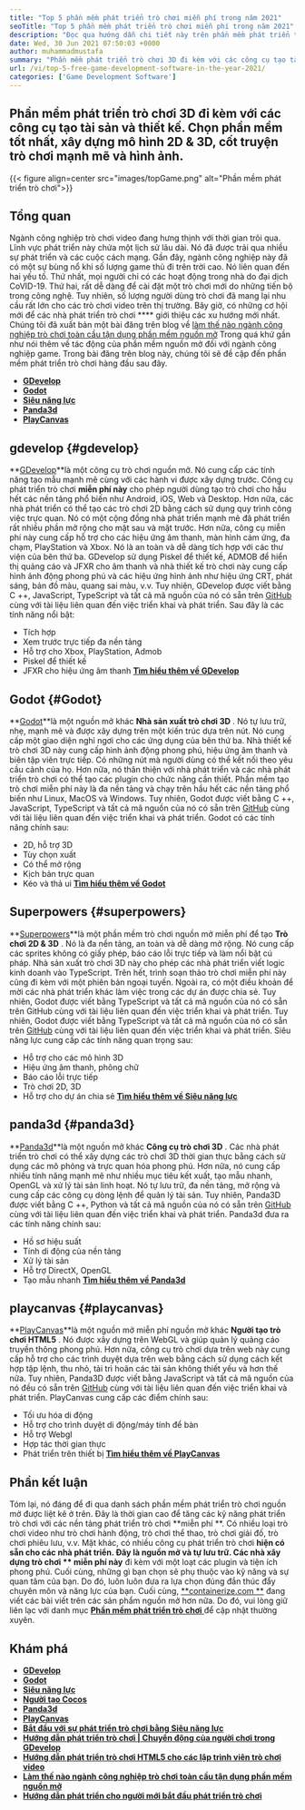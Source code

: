 ```yaml
---
title: "Top 5 phần mềm phát triển trò chơi miễn phí trong năm 2021" 
seoTitle: "Top 5 phần mềm phát triển trò chơi miễn phí trong năm 2021" 
description: "Đọc qua hướng dẫn chi tiết này trên phần mềm phát triển trò chơi nguồn mở top 5. Tất cả các phần mềm được liệt kê ở đây là miễn phí, tự lưu trữ và có thể mở rộng" 
date: Wed, 30 Jun 2021 07:50:03 +0000
author: muhammadmustafa
summary: "Phần mềm phát triển trò chơi 3D đi kèm với các công cụ tạo tài sản và thiết kế. Chọn phần mềm tốt nhất, xây dựng 2D & amp; Mô hình 3D, cốt truyện trò chơi mạnh mẽ và hình ảnh." 
url: /vi/top-5-free-game-development-software-in-the-year-2021/
categories: ['Game Development Software']
---
```


## Phần mềm phát triển trò chơi 3D đi kèm với các công cụ tạo tài sản và thiết kế. Chọn phần mềm tốt nhất, xây dựng mô hình 2D & 3D, cốt truyện trò chơi mạnh mẽ và hình ảnh.

{{< figure align=center src="images/topGame.png" alt="Phần mềm phát triển trò chơi">}}


## **Tổng quan**
Ngành công nghiệp trò chơi video đang hưng thịnh với thời gian trôi qua. Lĩnh vực phát triển này chứa một lịch sử lâu dài. Nó đã được trải qua nhiều sự phát triển và các cuộc cách mạng. Gần đây, ngành công nghiệp này đã có một sự bùng nổ khi số lượng game thủ đi trên trời cao. Nó liên quan đến hai yếu tố. Thứ nhất, mọi người chỉ có các hoạt động trong nhà do đại dịch CoVID-19. Thứ hai, rất dễ dàng để cài đặt một trò chơi mới do những tiến bộ trong công nghệ. Tuy nhiên, số lượng người dùng trò chơi đã mang lại nhu cầu rất lớn cho các trò chơi video trên thị trường. Bây giờ, có những cơ hội mới để các nhà phát triển trò chơi  ****  giới thiệu các xu hướng mới nhất. Chúng tôi đã xuất bản một bài đăng trên blog về [làm thế nào ngành công nghiệp trò chơi toàn cầu tận dụng phần mềm nguồn mở][1] Trong quá khứ gần như nói thêm về tác động của phần mềm nguồn mở đối với ngành công nghiệp game. Trong bài đăng trên blog này, chúng tôi sẽ đề cập đến phần mềm phát triển trò chơi hàng đầu sau đây.
  * **[GDevelop][2]**
  * **[Godot][3]**
  * **[Siêu năng lực][4]**
  * **[Panda3d][5]**
  * **[PlayCanvas][6]**

## gdevelop   {#gdevelop}
**[GDevelop][7]**là một công cụ trò chơi nguồn mở. Nó cung cấp các tính năng tạo mẫu mạnh mẽ cùng với các hành vi được xây dựng trước. Công cụ phát triển trò chơi  **miễn phí này**   cho phép người dùng tạo trò chơi cho hầu hết các nền tảng phổ biến như Android, iOS, Web và Desktop. Hơn nữa, các nhà phát triển có thể tạo các trò chơi 2D bằng cách sử dụng quy trình công việc trực quan. Nó có một cộng đồng nhà phát triển mạnh mẽ đã phát triển rất nhiều phần mở rộng cho mặt sau và mặt trước. Hơn nữa, công cụ miễn phí này cung cấp hỗ trợ cho các hiệu ứng âm thanh, màn hình cảm ứng, đa chạm, PlayStation và Xbox. Nó là an toàn và dễ dàng tích hợp với các thư viện của bên thứ ba. GDevelop sử dụng Piskel để thiết kế, ADMOB để hiển thị quảng cáo và JFXR cho âm thanh và nhà thiết kế trò chơi này cung cấp hình ảnh động phong phú và các hiệu ứng hình ảnh như hiệu ứng CRT, phát sáng, bản đồ màu, quang sai màu, v.v. Tuy nhiên, GDevelop được viết bằng C ++, JavaScript, TypeScript và tất cả mã nguồn của nó có sẵn trên [GitHub][8] cùng với tài liệu liên quan đến việc triển khai và phát triển.
Sau đây là các tính năng nổi bật:
  * Tích hợp
  * Xem trước trực tiếp đa nền tảng
  * Hỗ trợ cho Xbox, PlayStation, Admob
  * Piskel để thiết kế
  * JFXR cho hiệu ứng âm thanh
**[Tìm hiểu thêm về GDevelop][9]**

## Godot   {#Godot}
**[Godot][10]**là một nguồn mở khác  **Nhà sản xuất trò chơi 3D**  . Nó tự lưu trữ, nhẹ, mạnh mẽ và được xây dựng trên một kiến ​​trúc dựa trên nút. Nó cung cấp một giao diện nghỉ ngơi cho các ứng dụng của bên thứ ba. Nhà thiết kế trò chơi 3D này cung cấp hình ảnh động phong phú, hiệu ứng âm thanh và biên tập viên trực tiếp. Có những nút mà người dùng có thể kết nối theo yêu cầu cảnh của họ. Hơn nữa, nó thân thiện với nhà phát triển và các nhà phát triển trò chơi có thể tạo các plugin cho chức năng cần thiết. Phần mềm tạo trò chơi miễn phí này là đa nền tảng và chạy trên hầu hết các nền tảng phổ biến như Linux, MacOS và Windows. Tuy nhiên, Godot được viết bằng C ++, JavaScript, TypeScript và tất cả mã nguồn của nó có sẵn trên [GitHub][11] cùng với tài liệu liên quan đến việc triển khai và phát triển.
Godot có các tính năng chính sau:
  * 2D, hỗ trợ 3D
  * Tùy chọn xuất
  * Có thể mở rộng
  * Kịch bản trực quan
  * Kéo và thả ui
**[Tìm hiểu thêm về Godot][12]**

## Superpowers   {#superpowers}
**[Superpowers][13]**là một phần mềm trò chơi nguồn mở miễn phí để tạo  **Trò chơi 2D & 3D**  . Nó là đa nền tảng, an toàn và dễ dàng mở rộng. Nó cung cấp các sprites không có giấy phép, báo cáo lỗi trực tiếp và làm nổi bật cú pháp. Nhà sản xuất trò chơi 3D này cho phép các nhà phát triển viết logic kinh doanh vào TypeScript. Trên hết, trình soạn thảo trò chơi miễn phí này cũng đi kèm với một phiên bản ngoại tuyến. Ngoài ra, có một điều khoản để mời các nhà phát triển khác làm việc trong các dự án được chia sẻ. Tuy nhiên, Godot được viết bằng TypeScript và tất cả mã nguồn của nó có sẵn trên GitHub cùng với tài liệu liên quan đến việc triển khai và phát triển. Tuy nhiên, Godot được viết bằng TypeScript và tất cả mã nguồn của nó có sẵn trên [GitHub][14] cùng với tài liệu liên quan đến việc triển khai và phát triển.
Siêu năng lực cung cấp các tính năng quan trọng sau:
  * Hỗ trợ cho các mô hình 3D
  * Hiệu ứng âm thanh, phông chữ
  * Báo cáo lỗi trực tiếp
  * Trò chơi 2D, 3D
  * Hỗ trợ cho dự án chia sẻ
**[Tìm hiểu thêm về Siêu năng lực][15]**

## panda3d   {#panda3d}
**[Panda3d][16]**là một nguồn mở khác  **Công cụ trò chơi 3D**  . Các nhà phát triển trò chơi có thể xây dựng các trò chơi 3D thời gian thực bằng cách sử dụng các mô phỏng và trực quan hóa phong phú. Hơn nữa, nó cung cấp nhiều tính năng mạnh mẽ như nhiều mục tiêu kết xuất, tạo mẫu nhanh, OpenGL và xử lý tài sản linh hoạt. Nó tự lưu trữ, đa nền tảng, mở rộng và cung cấp các công cụ dòng lệnh để quản lý tài sản. Tuy nhiên, Panda3D được viết bằng C ++, Python và tất cả mã nguồn của nó có sẵn trên [GitHub][17] cùng với tài liệu liên quan đến việc triển khai và phát triển.
Panda3d đưa ra các tính năng chính sau:
  * Hồ sơ hiệu suất
  * Tính di động của nền tảng
  * Xử lý tài sản
  * Hỗ trợ DirectX, OpenGL
  * Tạo mẫu nhanh
[**Tìm hiểu thêm về Panda3d** ][18]

## playcanvas   {#playcanvas}
**[PlayCanvas][19]**là một nguồn mở miễn phí nguồn mở khác  **Người tạo trò chơi HTML5**  . Nó được xây dựng trên WebGL và giúp quản lý quảng cáo truyền thông phong phú. Hơn nữa, công cụ trò chơi dựa trên web này cung cấp hỗ trợ cho các trình duyệt dựa trên web bằng cách sử dụng cách kết hợp tập lệnh, thu nhỏ, tải trì hoãn các tài sản không thiết yếu và hơn thế nữa. Tuy nhiên, Panda3D được viết bằng JavaScript và tất cả mã nguồn của nó đều có sẵn trên [GitHub][20] cùng với tài liệu liên quan đến việc triển khai và phát triển.
PlayCanvas cung cấp các điểm chính sau:
  * Tối ưu hóa di động
  * Hỗ trợ cho trình duyệt di động/máy tính để bàn
  * Hỗ trợ Webgl
  * Hợp tác thời gian thực
  * Phát triển trên thiết bị
**[Tìm hiểu thêm về PlayCanvas][21]**

## Phần kết luận
Tóm lại, nó đáng để đi qua danh sách phần mềm phát triển trò chơi nguồn mở được liệt kê ở trên. Đây là thời gian cao để tăng các kỹ năng phát triển trò chơi với các nền tảng phát triển trò chơi **miễn phí **. Có nhiều loại trò chơi video như trò chơi hành động, trò chơi thể thao, trò chơi giải đố, trò chơi phiêu lưu, v.v. Mặt khác, có nhiều công cụ phát triển trò chơi  **hiện có sẵn cho các nhà phát triển. Đây là nguồn mở và tự lưu trữ. Các nhà xây dựng trò chơi **  miễn phí này**  đi kèm với một loạt các plugin và tiện ích phong phú. Cuối cùng, những gì bạn chọn sẽ phụ thuộc vào kỹ năng và sự quan tâm của bạn. Do đó, luôn luôn đưa ra lựa chọn đúng đắn thúc đẩy chuyên môn và năng lực của bạn.
Cuối cùng, [**containerize.com **][22] đang viết các bài viết trên các sản phẩm nguồn mở hơn nữa. Do đó, vui lòng giữ liên lạc với danh mục [ **Phần mềm phát triển trò chơi**  ][23] để cập nhật thường xuyên.

## Khám phá
  * **[GDevelop][7]**
  * **[Godot][10]**
  * **[Siêu năng lực][13]**
  * **[Người tạo Cocos][24]**
  * **[Panda3d][16]**
  * **[PlayCanvas][19]**
  * **[Bắt đầu với sự phát triển trò chơi bằng Siêu năng lực][25]**
  * **[Hướng dẫn phát triển trò chơi | Chuyển động của người chơi trong GDevelop][26]**
  * **[Hướng dẫn phát triển trò chơi HTML5 cho các lập trình viên trò chơi video][27]**
  * **[Làm thế nào ngành công nghiệp trò chơi toàn cầu tận dụng phần mềm nguồn mở][1]**
  * **[Hướng dẫn phát triển cho người mới bắt đầu phát triển trò chơi][28]**

  
[1]: https://blog.containerize.com/game-development-software/how-global-gaming-market-leveraging-open-source-software/
[2]: #GDevelop
[3]: #Godot
[4]: #Superpowers
[5]: #Panda3D
[6]: #PlayCanvas
[7]: https://products.containerize.com/game-development-software/gdevelop/
[8]: https://github.com/4ian/GDevelop
[9]: https://gdevelop-app.com/
[10]: https://products.containerize.com/game-development-software/godot/
[11]: https://github.com/godotengine/godot
[12]: https://godotengine.org/
[13]: https://products.containerize.com/game-development-software/superpowers/
[14]: https://github.com/superpowers/superpowers-core
[15]: http://superpowers-html5.com/index.en.html
[16]: https://products.containerize.com/game-development-software/panda3d/
[17]: https://github.com/panda3d/panda3d
[18]: https://www.panda3d.org/
[19]: https://products.containerize.com/game-development-software/playcanvas/
[20]: https://github.com/playcanvas/engine
[21]: https://playcanvas.com/
[22]: https://www.containerize.com/
[23]: https://products.containerize.com/game-development-software/
[24]: https://products.containerize.com/game-development-software/cocos-creator/
[25]: https://blog.containerize.com/game-development-software/superpowers-animation-getting-started-with-game-development/
[26]: https://blog.containerize.com/game-development-software/game-development-tutorial-player-movement-in-gdevelop/
[27]: https://blog.containerize.com/2021/05/19/html5-game-development-tutorial-for-video-game-programmers/
[28]: https://blog.containerize.com/game-development-software/game-development-tutorial-player-movement-in-gdevelop/

